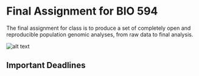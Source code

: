 # Final Assignment for BIO 594

The final assignment for class is to produce a set of completely open and reproducible population genomic analyses, from raw data to final analysis.

![alt text](https://i2.wp.com/media.giphy.com/media/11JTxkrmq4bGE0/giphy.gif?zoom=2&resize=399%2C307&ssl=1)

## Important Deadlines

